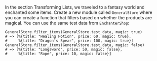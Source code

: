 In the section Transforming Lists, we traveled to a fantasy world and enchanted some items. Create a new module called `GeneralStore` where you can create a function that filters based on whether the products are magical. You can use the same test data from `EnchanterShop`:

```
GeneralStore.filter_items(GeneralStore.test_data, magic: true)
# => [%{title: "Healing Potion", price: 60, magic: true},
#     %{title: "Dragon's Spear", price: 100, magic: true}]
GeneralStore.filter_items(GeneralStore.test_data, magic: false)
# => [%{title: "Longsword", price: 50, magic: false},
#     %{title: "Rope", price: 10, magic: false}]
```
